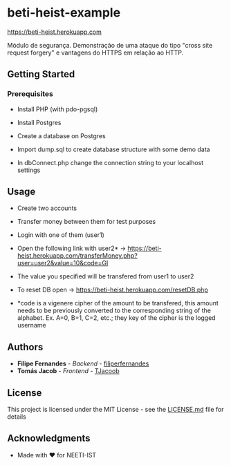 # beti-heist-example

https://beti-heist.herokuapp.com

Módulo de segurança. Demonstração de uma ataque do tipo "cross site request forgery" e vantagens do HTTPS em relação ao HTTP.

## Getting Started

### Prerequisites

- Install PHP (with pdo-pgsql)
- Install Postgres

- Create a database on Postgres
- Import dump.sql to create database structure with some demo data

- In dbConnect.php change the connection string to your localhost settings


## Usage

- Create two accounts
- Transfer money between them for test purposes

- Login with one of them (user1)

- Open the following link with user2* -> https://beti-heist.herokuapp.com/transferMoney.php?user=user2&value=10&code=GI

- The value you specified will be transfered from user1 to user2

- To reset DB open -> https://beti-heist.herokuapp.com/resetDB.php

- *code is a vigenere cipher of the amount to be transfered, this amount needs to be previously converted to the corresponding string of the alphabet. Ex. A=0, B=1, C=2, etc.; they key of the cipher is the logged username

## Authors

* **Filipe Fernandes** - *Backend* - [filiperfernandes](https://github.com/filiperfernandes)
* **Tomás Jacob** - *Frontend* - [TJacoob](https://github.com/TJacoob)

## License

This project is licensed under the MIT License - see the [LICENSE.md](LICENSE.md) file for details

## Acknowledgments

* Made with :heart: for NEETI-IST



